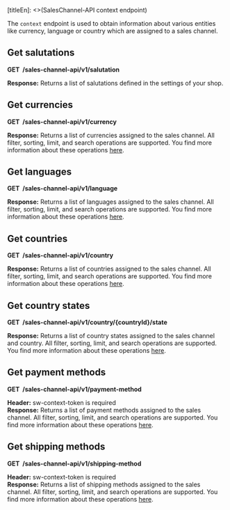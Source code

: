[titleEn]: <>(SalesChannel-API context endpoint)

The `context` endpoint is used to obtain information about various entities like currency, language or country which are assigned to a
sales channel.

## Get salutations

**GET  /sales-channel-api/v1/salutation**

**Response:** Returns a list of salutations defined in the settings of your shop.

## Get currencies

**GET  /sales-channel-api/v1/currency**

**Response:** Returns a list of currencies assigned to the sales channel.
All filter, sorting, limit, and search operations are supported.
You find more information about these operations [here](./050-filter-search-limit.md).

## Get languages

**GET  /sales-channel-api/v1/language**

**Response:** Returns a list of languages assigned to the sales channel.
All filter, sorting, limit, and search operations are supported.
You find more information about these operations [here](./050-filter-search-limit.md).

## Get countries

**GET  /sales-channel-api/v1/country**

**Response:** Returns a list of countries assigned to the sales channel.
All filter, sorting, limit, and search operations are supported.
You find more information about these operations [here](./050-filter-search-limit.md).

## Get country states

**GET  /sales-channel-api/v1/country/{countryId}/state**

**Response:** Returns a list of country states assigned to the sales channel and country.
All filter, sorting, limit, and search operations are supported.
You find more information about these operations [here](./050-filter-search-limit.md).

## Get payment methods

**GET  /sales-channel-api/v1/payment-method**

**Header:** sw-context-token is required  
**Response:** Returns a list of payment methods assigned to the sales channel.
All filter, sorting, limit, and search operations are supported.
You find more information about these operations [here](./050-filter-search-limit.md).

## Get shipping methods

**GET  /sales-channel-api/v1/shipping-method**

**Header:** sw-context-token is required  
**Response:** Returns a list of shipping methods assigned to the sales channel.
All filter, sorting, limit, and search operations are supported.
You find more information about these operations [here](./050-filter-search-limit.md).
